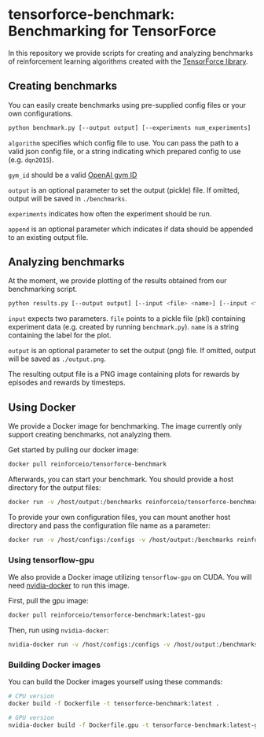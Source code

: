 tensorforce-benchmark: Benchmarking for TensorForce 
===================================================

In this repository we provide scripts for creating and analyzing benchmarks
 of reinforcement learning algorithms created with the [TensorForce library](https://github.com/reinforceio/tensorforce).
 

Creating benchmarks
-------------------

You can easily create benchmarks using pre-supplied config files or your own configurations.

```bash
python benchmark.py [--output output] [--experiments num_experiments] [--append] <algorithm> <gym_id>
```

`algorithm` specifies which config file to use. You can pass the path to a valid json config file, or a string
indicating which prepared config to use (e.g. `dqn2015`).

`gym_id` should be a valid [OpenAI gym ID](https://gym.openai.com/envs)

`output` is an optional parameter to set the output (pickle) file. If omitted, output will be saved in `./benchmarks`.

`experiments` indicates how often the experiment should be run.

`append` is an optional parameter which indicates if data should be appended to an existing output file.

Analyzing benchmarks
--------------------

At the moment, we provide plotting of the results obtained from our benchmarking script.

```bash
python results.py [--output output] [--input <file> <name>] [--input <file> <name> ...]
```

`input` expects two parameters. `file` points to a pickle file (pkl) containing experiment data (e.g. created by
running `benchmark.py`). `name` is a string containing the label for the plot.

`output` is an optional parameter to set the output (png) file. If omitted, output will be saved as `./output.png`.

The resulting output file is a PNG image containing plots for rewards by episodes and rewards by timesteps.

Using Docker
------------

We provide a Docker image for benchmarking. The image currently only support creating benchmarks, not analyzing them.

Get started by pulling our docker image:

```bash
docker pull reinforceio/tensorforce-benchmark
```

Afterwards, you can start your benchmark. You should provide a host directory for the output files:

```bash
docker run -v /host/output:/benchmarks reinforceio/tensorforce-benchmark vpg_simple CartPole-v0
```

To provide your own configuration files, you can mount another host directory and pass the configuration file name as a parameter:

```bash
docker run -v /host/configs:/configs -v /host/output:/benchmarks reinforceio/tensorforce-benchmark my_config CartPole-v0
```

### Using tensorflow-gpu

We also provide a Docker image utilizing `tensorflow-gpu` on CUDA. You will need [nvidia-docker](https://github.com/NVIDIA/nvidia-docker) to run this image.

First, pull the gpu image:

```bash
docker pull reinforceio/tensorforce-benchmark:latest-gpu
```

Then, run using `nvidia-docker`:

```bash
nvidia-docker run -v /host/configs:/configs -v /host/output:/benchmarks reinforceio/tensorforce-benchmark:latest-gpu my_config CartPole-v0
```

### Building Docker images

You can build the Docker images yourself using these commands:

```bash
# CPU version
docker build -f Dockerfile -t tensorforce-benchmark:latest .

# GPU version
nvidia-docker build -f Dockerfile.gpu -t tensorforce-benchmark:latest-gpu .
```

